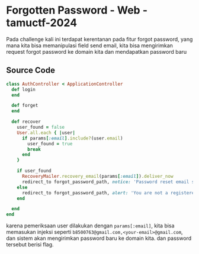 # Forgotten Password - Web - tamuctf-2024

Pada challenge kali ini terdapat kerentanan pada fitur forgot password, yang mana kita bisa memanipulasi field send email, kita bisa mengirimkan request forgot password ke domain kita dan mendapatkan password baru

## Source Code
```ruby
class AuthController < ApplicationController
  def login
  end

  def forget
  end

  def recover
    user_found = false
    User.all.each { |user|
      if params[:email].include?(user.email)
        user_found = true
        break
      end
    }

    if user_found
      RecoveryMailer.recovery_email(params[:email]).deliver_now
      redirect_to forgot_password_path, notice: 'Password reset email sent'
    else
      redirect_to forgot_password_path, alert: 'You are not a registered user!'
    end

  end
end
```

karena pemeriksaan user dilakukan dengan `params[:email]`, kita bisa memasukan injeksi seperti `b8500763@gmail.com,<your-email>@gmail.com`, dan sistem akan mengirimkan password baru ke domain kita. dan password tersebut berisi flag.